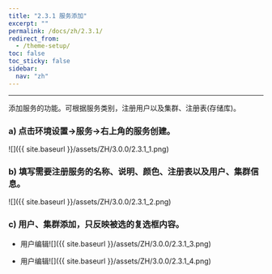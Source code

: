 ```yaml
---
title: "2.3.1 服务添加"
excerpt: ""
permalink: /docs/zh/2.3.1/
redirect_from:
  - /theme-setup/
toc: false
toc_sticky: false
sidebar:
  nav: "zh"
---
```


---
添加服务的功能。可根据服务类别，注册用户以及集群、注册表(存储库)。

### a\) 点击环境设置→服务→右上角的服务创建。
![]({{ site.baseurl }}/assets/ZH/3.0.0/2.3.1_1.png)

### b\) 填写需要注册服务的名称、说明、颜色、注册表以及用户、集群信息。
![]({{ site.baseurl }}/assets/ZH/3.0.0/2.3.1_2.png)

### c\) 用户、集群添加，只反映被选的复选框内容。

* 用户编辑![]({{ site.baseurl }}/assets/ZH/3.0.0/2.3.1_3.png)

* 用户编辑![]({{ site.baseurl }}/assets/ZH/3.0.0/2.3.1_4.png)
